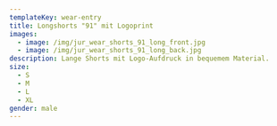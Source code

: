 ```yaml
---
templateKey: wear-entry
title: Longshorts "91" mit Logoprint
images:
  - image: /img/jur_wear_shorts_91_long_front.jpg
  - image: /img/jur_wear_shorts_91_long_back.jpg
description: Lange Shorts mit Logo-Aufdruck in bequemem Material.
size:
  - S
  - M
  - L
  - XL
gender: male
---
```


